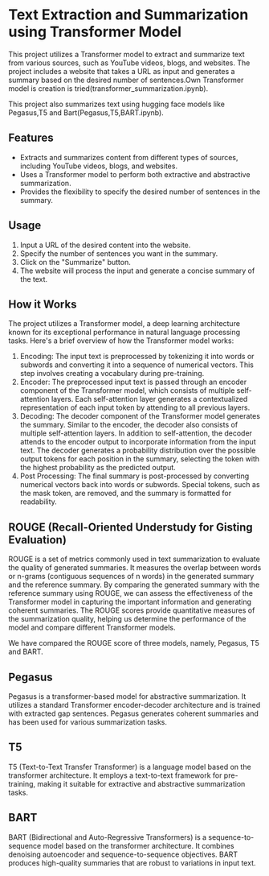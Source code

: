 # Text Extraction and Summarization using Transformer Model

This project utilizes a Transformer model to extract and summarize text from various sources, such as YouTube videos, blogs, and websites. The project includes a website that takes a URL as input and generates a summary based on the desired number of sentences.Own Transformer model is creation is tried(transformer_summarization.ipynb).

This project also summarizes text using hugging face models like Pegasus,T5 and Bart(Pegasus,T5,BART.ipynb).

## Features

- Extracts and summarizes content from different types of sources, including YouTube videos, blogs, and websites.
- Uses a Transformer model to perform both extractive and abstractive summarization.
- Provides the flexibility to specify the desired number of sentences in the summary.

## Usage
1. Input a URL of the desired content into the website.
2. Specify the number of sentences you want in the summary.
3. Click on the "Summarize" button.
4. The website will process the input and generate a concise summary of the text.

## How it Works

The project utilizes a Transformer model, a deep learning architecture known for its exceptional performance in natural language processing tasks. Here's a brief overview of how the Transformer model works:

1. Encoding: The input text is preprocessed by tokenizing it into words or subwords and converting it into a sequence of numerical vectors. This step involves creating a vocabulary during pre-training.
2. Encoder: The preprocessed input text is passed through an encoder component of the Transformer model, which consists of multiple self-attention layers. Each self-attention layer generates a contextualized representation of each input token by attending to all previous layers.
3. Decoding: The decoder component of the Transformer model generates the summary. Similar to the encoder, the decoder also consists of multiple self-attention layers. In addition to self-attention, the decoder attends to the encoder output to incorporate information from the input text. The decoder generates a probability distribution over the possible output tokens for each position in the summary, selecting the token with the highest probability as the predicted output.
4. Post Processing: The final summary is post-processed by converting numerical vectors back into words or subwords. Special tokens, such as the mask token, are removed, and the summary is formatted for readability.

## ROUGE (Recall-Oriented Understudy for Gisting Evaluation)

ROUGE is a set of metrics commonly used in text summarization to evaluate the quality of generated summaries. It measures the overlap between words or n-grams (contiguous sequences of n words) in the generated summary and the reference summary.
By comparing the generated summary with the reference summary using ROUGE, we can assess the effectiveness of the Transformer model in capturing the important information and generating coherent summaries. The ROUGE scores provide quantitative measures of the summarization quality, helping us determine the performance of the model and compare different Transformer models.

We have compared the ROUGE score of three models, namely, Pegasus, T5 and BART.


## Pegasus
Pegasus is a transformer-based model for abstractive summarization. It utilizes a standard Transformer encoder-decoder architecture and is trained with extracted gap sentences. Pegasus generates coherent summaries and has been used for various summarization tasks.

## T5
T5 (Text-to-Text Transfer Transformer) is a language model based on the transformer architecture. It employs a text-to-text framework for pre-training, making it suitable for extractive and abstractive summarization tasks.

## BART
BART (Bidirectional and Auto-Regressive Transformers) is a sequence-to-sequence model based on the transformer architecture. It combines denoising autoencoder and sequence-to-sequence objectives. BART produces high-quality summaries that are robust to variations in input text.


